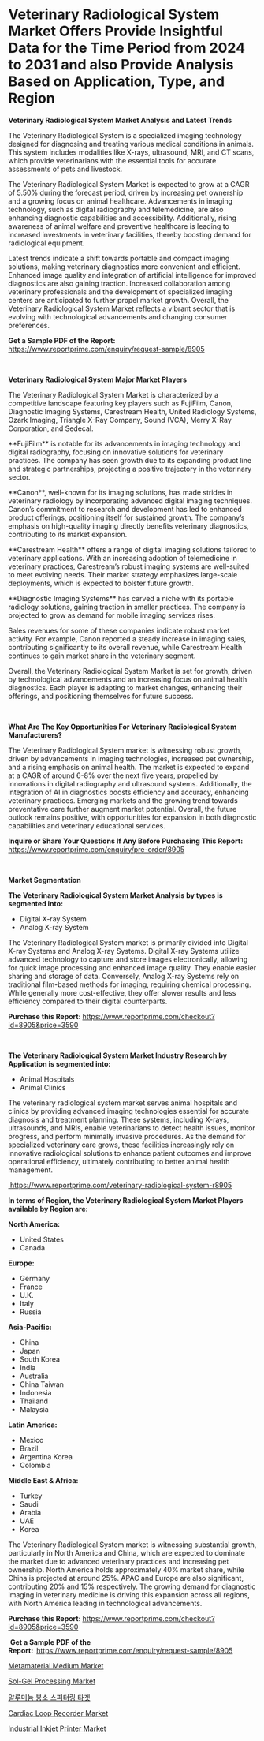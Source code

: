 <p><h1>Veterinary Radiological System Market Offers Provide Insightful Data for the Time Period from 2024 to 2031 and also Provide Analysis Based on Application, Type, and Region</h1></p><p><strong>Veterinary Radiological System Market Analysis and Latest Trends</strong></p>
<p><p>The Veterinary Radiological System is a specialized imaging technology designed for diagnosing and treating various medical conditions in animals. This system includes modalities like X-rays, ultrasound, MRI, and CT scans, which provide veterinarians with the essential tools for accurate assessments of pets and livestock. </p><p>The Veterinary Radiological System Market is expected to grow at a CAGR of 5.50% during the forecast period, driven by increasing pet ownership and a growing focus on animal healthcare. Advancements in imaging technology, such as digital radiography and telemedicine, are also enhancing diagnostic capabilities and accessibility. Additionally, rising awareness of animal welfare and preventive healthcare is leading to increased investments in veterinary facilities, thereby boosting demand for radiological equipment.</p><p>Latest trends indicate a shift towards portable and compact imaging solutions, making veterinary diagnostics more convenient and efficient. Enhanced image quality and integration of artificial intelligence for improved diagnostics are also gaining traction. Increased collaboration among veterinary professionals and the development of specialized imaging centers are anticipated to further propel market growth. Overall, the Veterinary Radiological System Market reflects a vibrant sector that is evolving with technological advancements and changing consumer preferences.</p></p>
<p><strong>Get a Sample PDF of the Report:&nbsp;</strong> <a href="https://www.reportprime.com/enquiry/request-sample/8905">https://www.reportprime.com/enquiry/request-sample/8905</a></p>
<p>&nbsp;</p>
<p><strong>Veterinary Radiological System Major Market Players</strong></p>
<p><p>The Veterinary Radiological System Market is characterized by a competitive landscape featuring key players such as FujiFilm, Canon, Diagnostic Imaging Systems, Carestream Health, United Radiology Systems, Ozark Imaging, Triangle X-Ray Company, Sound (VCA), Merry X-Ray Corporation, and Sedecal. </p><p>**FujiFilm** is notable for its advancements in imaging technology and digital radiography, focusing on innovative solutions for veterinary practices. The company has seen growth due to its expanding product line and strategic partnerships, projecting a positive trajectory in the veterinary sector.</p><p>**Canon**, well-known for its imaging solutions, has made strides in veterinary radiology by incorporating advanced digital imaging techniques. Canon’s commitment to research and development has led to enhanced product offerings, positioning itself for sustained growth. The company’s emphasis on high-quality imaging directly benefits veterinary diagnostics, contributing to its market expansion.</p><p>**Carestream Health** offers a range of digital imaging solutions tailored to veterinary applications. With an increasing adoption of telemedicine in veterinary practices, Carestream’s robust imaging systems are well-suited to meet evolving needs. Their market strategy emphasizes large-scale deployments, which is expected to bolster future growth.</p><p>**Diagnostic Imaging Systems** has carved a niche with its portable radiology solutions, gaining traction in smaller practices. The company is projected to grow as demand for mobile imaging services rises.</p><p>Sales revenues for some of these companies indicate robust market activity. For example, Canon reported a steady increase in imaging sales, contributing significantly to its overall revenue, while Carestream Health continues to gain market share in the veterinary segment.</p><p>Overall, the Veterinary Radiological System Market is set for growth, driven by technological advancements and an increasing focus on animal health diagnostics. Each player is adapting to market changes, enhancing their offerings, and positioning themselves for future success.</p></p>
<p>&nbsp;</p>
<p><strong>What Are The Key Opportunities For Veterinary Radiological System Manufacturers?</strong></p>
<p><p>The Veterinary Radiological System market is witnessing robust growth, driven by advancements in imaging technologies, increased pet ownership, and a rising emphasis on animal health. The market is expected to expand at a CAGR of around 6-8% over the next five years, propelled by innovations in digital radiography and ultrasound systems. Additionally, the integration of AI in diagnostics boosts efficiency and accuracy, enhancing veterinary practices. Emerging markets and the growing trend towards preventative care further augment market potential. Overall, the future outlook remains positive, with opportunities for expansion in both diagnostic capabilities and veterinary educational services.</p></p>
<p><strong>Inquire or Share Your Questions If Any Before Purchasing This Report:</strong> <a href="https://www.reportprime.com/enquiry/pre-order/8905">https://www.reportprime.com/enquiry/pre-order/8905</a></p>
<p>&nbsp;</p>
<p><strong>Market Segmentation</strong></p>
<p><strong>The Veterinary Radiological System Market Analysis by types is segmented into:</strong></p>
<p><ul><li>Digital X-ray System</li><li>Analog X-ray System</li></ul></p>
<p><p>The Veterinary Radiological System market is primarily divided into Digital X-ray Systems and Analog X-ray Systems. Digital X-ray Systems utilize advanced technology to capture and store images electronically, allowing for quick image processing and enhanced image quality. They enable easier sharing and storage of data. Conversely, Analog X-ray Systems rely on traditional film-based methods for imaging, requiring chemical processing. While generally more cost-effective, they offer slower results and less efficiency compared to their digital counterparts.</p></p>
<p><strong>Purchase this Report:&nbsp;</strong><a href="https://www.reportprime.com/checkout?id=8905&price=3590">https://www.reportprime.com/checkout?id=8905&price=3590</a></p>
<p>&nbsp;</p>
<p><strong>The Veterinary Radiological System Market Industry Research by Application is segmented into:</strong></p>
<p><ul><li>Animal Hospitals</li><li>Animal Clinics</li></ul></p>
<p><p>The veterinary radiological system market serves animal hospitals and clinics by providing advanced imaging technologies essential for accurate diagnosis and treatment planning. These systems, including X-rays, ultrasounds, and MRIs, enable veterinarians to detect health issues, monitor progress, and perform minimally invasive procedures. As the demand for specialized veterinary care grows, these facilities increasingly rely on innovative radiological solutions to enhance patient outcomes and improve operational efficiency, ultimately contributing to better animal health management.</p></p>
<p><a href="https://www.reportprime.com/veterinary-radiological-system-r8905">&nbsp;https://www.reportprime.com/veterinary-radiological-system-r8905</a></p>
<p><strong>In terms of Region, the Veterinary Radiological System Market Players available by Region are:</strong></p>
<p>
    <p> <strong> North America: </strong>
        <ul>
            <li>United States</li>
            <li>Canada</li>
        </ul>
        </p> 
    <p> <strong> Europe: </strong>
        <ul>
            <li>Germany</li>
            <li>France</li>
            <li>U.K.</li>
            <li>Italy</li>
            <li>Russia</li>
        </ul>
        </p> 
    <p> <strong> Asia-Pacific: </strong>
        <ul>
            <li>China</li>
            <li>Japan</li>
            <li>South Korea</li>
            <li>India</li>
            <li>Australia</li>
            <li>China Taiwan</li>
            <li>Indonesia</li>
            <li>Thailand</li>
            <li>Malaysia</li>
        </ul>
        </p> 
    <p> <strong> Latin America: </strong>
        <ul>
            <li>Mexico</li>
            <li>Brazil</li>
            <li>Argentina Korea</li>
            <li>Colombia</li>
        </ul>
        </p> 
    <p> <strong> Middle East & Africa: </strong>
        <ul>
            <li>Turkey</li>
            <li>Saudi</li>
            <li>Arabia</li>
            <li>UAE</li>
            <li>Korea</li>
        </ul>
    </p>
    </p>
<p><p>The Veterinary Radiological System market is witnessing substantial growth, particularly in North America and China, which are expected to dominate the market due to advanced veterinary practices and increasing pet ownership. North America holds approximately 40% market share, while China is projected at around 25%. APAC and Europe are also significant, contributing 20% and 15% respectively. The growing demand for diagnostic imaging in veterinary medicine is driving this expansion across all regions, with North America leading in technological advancements.</p></p>
<p><strong>Purchase this Report: </strong><a href="https://www.reportprime.com/checkout?id=8905&price=3590">https://www.reportprime.com/checkout?id=8905&price=3590</a></p>
<p>&nbsp;<strong>Get a Sample PDF of the Report:&nbsp;&nbsp;</strong><a href="https://www.reportprime.com/enquiry/request-sample/8905">https://www.reportprime.com/enquiry/request-sample/8905</a></p>
<p><strong></strong></p>
<p><p><a href="https://medium.com/@danielwardb654/the-metamaterial-medium-market-has-witnessed-significant-growth-in-recent-years-and-this-trend-c7b5bd5846e1">Metamaterial Medium Market</a></p><p><a href="https://issuu.com/reportprime-2/docs/sol-gel-processing-market-size-2030_9fea3a5bc33653">Sol-Gel Processing Market</a></p><p><a href="https://medium.com/@adsogvwv75/aluminum-boron-sputtering-target-market-%EC%9D%98-%EA%B8%80%EB%A1%9C%EB%B2%8C-%EC%8B%9C%EC%9E%A5-%EA%B0%9C%EC%9A%94%EB%8A%94-%EC%A0%84-%EC%84%B8%EA%B3%84-%EB%B0%8F-%EC%A3%BC%EC%9A%94-%EC%8B%9C%EC%9E%A5%EC%9D%98-%EC%82%B0%EC%97%85%EC%97%90-%EC%98%81%ED%96%A5%EC%9D%84-%EB%AF%B8%EC%B9%98%EB%8A%94-%EC%A3%BC%EC%9A%94-%ED%8A%B8%EB%A0%8C%EB%93%9C%EC%97%90-%EB%8C%80%ED%95%9C-%EB%8F%85%ED%8A%B9%ED%95%9C-%EA%B4%80%EC%A0%90%EC%9D%84-8bdfe09591be?postPublishedType=initial">알루미늄 붕소 스퍼터링 타겟</a></p><p><a href="https://www.linkedin.com/pulse/cardiac-loop-recorder-market-emerging-trends-future-prospects-bpgkf?trackingId=rBzjwKNuSsCwWdWlcGrurg%3D%3D">Cardiac Loop Recorder Market</a></p><p><a href="https://medium.com/@ivethfonsecal57/in-the-industrial-inkjet-printer-market-the-main-focus-is-on-keeping-costs-low-and-getting-the-132e936e925e">Industrial Inkjet Printer Market</a></p></p>